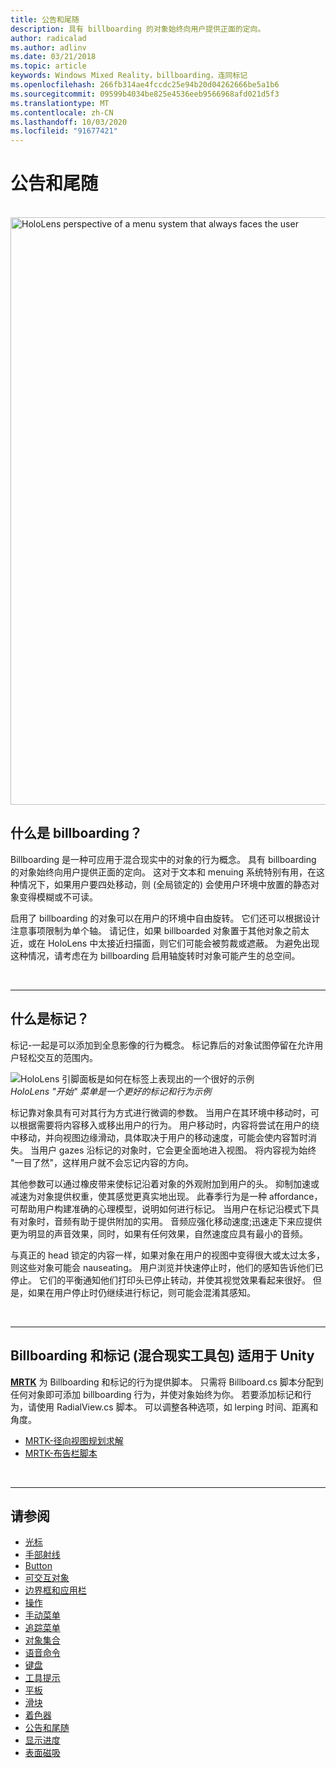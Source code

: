 ```yaml
---
title: 公告和尾随
description: 具有 billboarding 的对象始终向用户提供正面的定向。
author: radicalad
ms.author: adlinv
ms.date: 03/21/2018
ms.topic: article
keywords: Windows Mixed Reality，billboarding，连同标记
ms.openlocfilehash: 266fb314ae4fccdc25e94b20d04262666be5a1b6
ms.sourcegitcommit: 09599b4034be825e4536eeb9566968afd021d5f3
ms.translationtype: MT
ms.contentlocale: zh-CN
ms.lasthandoff: 10/03/2020
ms.locfileid: "91677421"
---
```

# <a name="billboarding-and-tag-along"></a>公告和尾随

<br>

<img src="images/MRTK_TagAlong.gif" alt="HoloLens perspective of a menu system that always faces the user" width="940px">
<br>

## <a name="what-is-billboarding"></a>什么是 billboarding？

Billboarding 是一种可应用于混合现实中的对象的行为概念。 具有 billboarding 的对象始终向用户提供正面的定向。 这对于文本和 menuing 系统特别有用，在这种情况下，如果用户要四处移动，则 (全局锁定的) 会使用户环境中放置的静态对象变得模糊或不可读。

启用了 billboarding 的对象可以在用户的环境中自由旋转。 它们还可以根据设计注意事项限制为单个轴。 请记住，如果 billboarded 对象置于其他对象之前太近，或在 HoloLens 中太接近扫描面，则它们可能会被剪裁或遮蔽。 为避免出现这种情况，请考虑在为 billboarding 启用轴旋转时对象可能产生的总空间。

<br>

---
## <a name="what-is-a-tag-along"></a>什么是标记？

标记-一起是可以添加到全息影像的行为概念。 标记靠后的对象试图停留在允许用户轻松交互的范围内。

![HoloLens 引脚面板是如何在标签上表现出的一个很好的示例](images/tagalong-1000px.jpg)<br>
*HoloLens "开始" 菜单是一个更好的标记和行为示例*

标记靠对象具有可对其行为方式进行微调的参数。 当用户在其环境中移动时，可以根据需要将内容移入或移出用户的行为。 用户移动时，内容将尝试在用户的绕中移动，并向视图边缘滑动，具体取决于用户的移动速度，可能会使内容暂时消失。 当用户 gazes 沿标记的对象时，它会更全面地进入视图。 将内容视为始终 "一目了然"，这样用户就不会忘记内容的方向。

其他参数可以通过橡皮带来使标记沿着对象的外观附加到用户的头。 抑制加速或减速为对象提供权重，使其感觉更真实地出现。 此春季行为是一种 affordance，可帮助用户构建准确的心理模型，说明如何进行标记。 当用户在标记沿模式下具有对象时，音频有助于提供附加的实用。 音频应强化移动速度;迅速走下来应提供更为明显的声音效果，同时，如果有任何效果，自然速度应具有最小的音频。

与真正的 head 锁定的内容一样，如果对象在用户的视图中变得很大或太过太多，则这些对象可能会 nauseating。 用户浏览并快速停止时，他们的感知告诉他们已停止。 它们的平衡通知他们打印头已停止转动，并使其视觉效果看起来很好。 但是，如果在用户停止时仍继续进行标记，则可能会混淆其感知。

<br>

---

## <a name="billboarding-and-tag-along-in-mrtk-mixed-reality-toolkit-for-unity"></a>Billboarding 和标记 (混合现实工具包) 适用于 Unity
**[MRTK](https://github.com/Microsoft/MixedRealityToolkit-Unity)** 为 Billboarding 和标记的行为提供脚本。 只需将 Billboard.cs 脚本分配到任何对象即可添加 billboarding 行为，并使对象始终为你。 若要添加标记和行为，请使用 RadialView.cs 脚本。 可以调整各种选项，如 lerping 时间、距离和角度。

* [MRTK-径向视图规划求解](https://microsoft.github.io/MixedRealityToolkit-Unity/Documentation/README_Solver.html#radialview)
* [MRTK-布告栏脚本](https://github.com/microsoft/MixedRealityToolkit-Unity/blob/mrtk_release/Assets/MixedRealityToolkit.SDK/Features/UX/Scripts/Utilities/Billboard.cs)


<br>

---

## <a name="see-also"></a>请参阅

* [光标](cursors.md)
* [手部射线](point-and-commit.md)
* [Button](button.md)
* [可交互对象](interactable-object.md)
* [边界框和应用栏](app-bar-and-bounding-box.md)
* [操作](direct-manipulation.md)
* [手动菜单](hand-menu.md)
* [追踪菜单](near-menu.md)
* [对象集合](object-collection.md)
* [语音命令](voice-input.md)
* [键盘](keyboard.md)
* [工具提示](tooltip.md)
* [平板](slate.md)
* [滑块](slider.md)
* [着色器](shader.md)
* [公告和尾随](billboarding-and-tag-along.md)
* [显示进度](progress.md)
* [表面磁吸](surface-magnetism.md)
